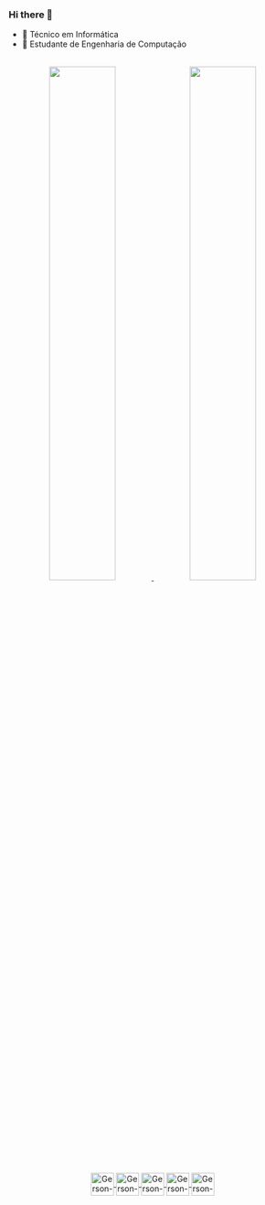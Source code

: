 ### Hi there 👋

<!--
**gersonconcilio/gersonconcilio** is a ✨ _special_ ✨ repository because its `README.md` (this file) appears on your GitHub profile.

Here are some ideas to get you started:
-->

- 🔭 Técnico em Informática
- 🌱 Estudante de Engenharia de Computação

<!-- QUADRO DE STATUS -->
<div align="center"><br>
  <a href="https://github.com/gersonconcilio">
  <img height="48%" src="https://github-readme-stats.vercel.app/api?username=gersonconcilio&show_icons=true&theme=dracula&include_all_commits=true&count_private=true"/>
  <img height="48%" src="https://github-readme-stats.vercel.app/api/top-langs/?username=gersonconcilio&layout=compact&langs_count=7&theme=dracula"/>
</div><br>
  
  ##
  
 <!-- LINGUAGENS -->  
<div style="display: inline_block" align="center"><br>
  <img align="center" alt="Gerson-C" height="40" width="40" src="https://cdn.jsdelivr.net/gh/devicons/devicon/icons/c/c-original.svg"/>
  <img align="center" alt="Gerson-Cpp" height="40" width="40" src="https://cdn.jsdelivr.net/gh/devicons/devicon/icons/cplusplus/cplusplus-original.svg"/>
  <img align="center" alt="Gerson-Python" height="40" width="40" src="https://cdn.jsdelivr.net/gh/devicons/devicon/icons/python/python-original.svg" />
  <img align="center" alt="Gerson-Jupyter" height="40" width="40" src="https://cdn.jsdelivr.net/gh/devicons/devicon/icons/jupyter/jupyter-original-wordmark.svg"/>
  <img align="center" alt="Gerson-R" height="40" width="40" src="https://cdn.jsdelivr.net/gh/devicons/devicon/icons/r/r-original.svg" />
</div>

